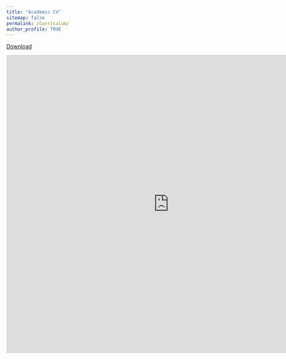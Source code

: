 ```yaml
---
title: "Academic CV"
sitemap: false
permalink: /Curriculum/
author_profile: TRUE
---
```

<a href="https://samueladeyanju.com/images/SamuelAdeyanjuCV.pdf/" target="_blank">Download</a>
<div align="center"> 
<embed src="https://samueladeyanju.com/images/SamuelAdeyanjuCV.pdf" 
       type="application/pdf"
       width="850"
      height="780"/>


